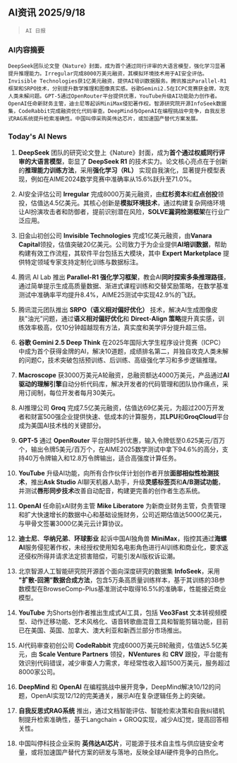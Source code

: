 ## AI资讯 2025/9/18

>  `AI 日报` 



### **AI内容摘要**

```
DeepSeek团队论文登《Nature》封面，成为首个通过同行评审的大语言模型，强化学习显著提升推理能力。Irregular完成8000万美元融资，其模拟环境技术用于AI安全评估。Invisible Technologies获1亿美元融资，提供AI培训数据服务。腾讯推出Parallel-R1框架和SRPO技术，分别提升数学推理和图像真实感。谷歌Gemini2.5在ICPC竞赛获金牌，攻克人类未解问题。GPT-5通过OpenRouter平台提供优惠，YouTube升级AI功能助力创作者。OpenAI任命新财务主管，迪士尼等起诉MiniMax侵犯著作权。智源研究院开源InfoSeek数据集，CodeRabbit完成融资优化代码审查。DeepMind与OpenAI在编程挑战中竞争，自我反思式RAG系统提升检索准确性。中国叫停采购英伟达芯片，或加速国产替代方案发展。
```



### **Today's AI News**

1.  **DeepSeek** 团队的研究论文登上《Nature》封面，成为**首个通过权威同行评审的大语言模型**，彰显了 **DeepSeek R1** 的技术实力。论文核心亮点在于创新的**推理能力训练方法**，采用**强化学习（RL）** 实现自我演化，显著提升模型表现，例如在AIME2024数学竞赛中准确率从15.6%跃升至71.0%。

2.  AI安全评估公司 **Irregular** 完成8000万美元融资，由**红杉资本**和**红点创投**领投，估值达4.5亿美元。其核心创新是**模拟环境技术**，通过构建复杂网络环境让AI扮演攻击者和防御者，提前识别潜在风险，**SOLVE漏洞检测框架**在行业广泛应用。

3.  旧金山初创公司 **Invisible Technologies** 完成1亿美元融资，由**Vanara Capital**领投，估值突破20亿美元。公司致力于为企业提供**AI培训数据**，帮助构建有效工作流程，其软件平台包括五大模块，其中 **Expert Marketplace** 提供特定领域专家支持定制化训练与数据标注。

4.  腾讯 AI Lab 推出 **Parallel-R1 强化学习框架**，教会AI**同时探索多条推理路径**，通过简单提示生成高质量数据、渐进式课程训练和交替奖励策略，在数学基准测试中准确率平均提升8.4%，AIME25测试中实现42.9%的飞跃。

5.  腾讯混元团队推出 **SRPO（语义相对偏好优化）** 技术，解决AI生成图像皮肤"油光”问题，通过**语义相对偏好优化**和 **Direct-Align 策略**提升真实感，训练效率极高，仅10分钟超越现有方法，真实度和美学评分提升超三倍。

6.  **谷歌 Gemini 2.5 Deep Think** 在2025年国际大学生程序设计竞赛（ICPC）中成为首个获得金牌的AI，解决10道题，成绩排名第二，并独自攻克人类未解的问题C，技术突破包括预训练、后训练、高级强化学习和多步逻辑推理。

7.  **Macroscope** 获3000万美元A轮融资，总融资额达4000万美元，产品通过**AI驱动的理解引擎**自动分析代码库，解决开发者的代码管理和团队协作痛点，采用订阅制，每位开发者每月30美元。

8.  AI推理公司 **Groq** 完成7.5亿美元融资，估值达69亿美元，为超过200万开发者和财富500强企业提供快速、低成本的计算服务，其**LPU**和**GroqCloud**平台成为美国AI技术栈的关键部分。

9.  **GPT-5** 通过 **OpenRouter** 平台限时5折优惠，输入令牌低至0.625美元/百万个，输出令牌5美元/百万个，在AIME2025数学测试中拿下94.6%的高分，支持40万令牌输入和12.8万令牌输出，适合高强度计算任务。

10. **YouTube** 升级AI功能，向所有合作伙伴计划创作者开放**面部相似性检测技术**，推出**Ask Studio** AI聊天机器人助手，升级**灵感标签页**和**A/B测试功能**，并测试**唇形同步技术**改善自动配音，构建更完善的创作者生态系统。

11. **OpenAI** 任命前xAI财务主管 **Mike Liberatore** 为新商业财务主管，负责管理和扩大快速增长的数据中心和基础设施财务，公司近期估值达5000亿美元，与甲骨文签署3000亿美元云计算协议。

12. **迪士尼**、**华纳兄弟**、**环球影业** 起诉中国AI独角兽 **MiniMax**，指控其通过**海螺AI**服务侵犯著作权，未经授权使用知名电影角色进行AI训练和商业化，要求返还侵权所得并请求法定损害赔偿，可能引发AI版权诉讼潮。

13. 北京智源人工智能研究院开源首个面向深度研究的数据集 **InfoSeek**，采用 **"扩散-回溯”数据合成方法**，包含5万条高质量训练样本，基于其训练的3B参数模型在BrowseComp-Plus基准测试中取得16.5%的准确率，性能接近商业模型。

14. **YouTube** 为Shorts创作者推出生成式AI工具，包括 **Veo3Fast** 文本转视频模型、动作迁移功能、艺术风格化、语音转歌曲混音工具和智能剪辑功能，目前已在美国、英国、加拿大、澳大利亚和新西兰部分市场推出。

15. AI代码审查初创公司 **CodeRabbit** 完成6000万美元B轮融资，估值达5.5亿美元，由 **Scale Venture Partners** 领投，**NVentures** 和 **CRV** 跟投，平台能有效识别代码错误，减少审查人力需求，年经常性收入超1500万美元，服务超过8000家公司。

16. **DeepMind** 和 **OpenAI** 在编程挑战中展开竞争，DeepMind解决10/12的问题，OpenAI实现12/12的完美通关，展示AI在复杂逻辑任务上的突破。

17. **自我反思式RAG系统** 推出，通过文档智能评估、智能检索决策和自我纠错机制提升检索准确性，基于Langchain + GROQ实现，减少AI幻觉，提高回答相关性。

18. 中国叫停科技企业采购 **英伟达AI芯片**，可能源于技术自主性与供应链安全考量，或将加速国产替代方案的研发与落地，反映全球AI硬件竞争的白热化。